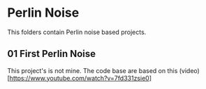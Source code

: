 # Perlin Noise 

This folders contain Perlin noise based projects. 

## 01 First Perlin Noise
This project's is not mine. The code base are based on this (video)[https://www.youtube.com/watch?v=7fd331zsie0]